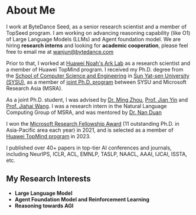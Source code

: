 # About Me

I work at ByteDance Seed, as a senior research scientist and a member of TopSeed program. 
I am working on advancing reasoning capability (like O1) of Large Language Models (LLMs) and Agent foundation model. 
We are hiring **research interns** and looking for **academic cooperation**, please feel free to email me at [wanjun@bytedance.com](mailto:wanjun@bytedance.com)

Prior to that, I worked at [Huawei Noah's Ark Lab](http://dev3.noahlab.com.hk/) as a research scientist and a member of Huawei TopMind program.
I received my Ph.D. degree from the [School of Computer Science and Engineering](http://sdcs.sysu.edu.cn/) in [Sun Yat-sen University (SYSU)](http://www.sysu.edu.cn/en/index.htm), as a member of [joint Ph.D. program](https://www.msra.cn/zh-cn/connections/academic-programs/joint-phd) between SYSU and Microsoft Research Asia (MSRA).

As a joint Ph.D. student, I was advised by [Dr. Ming Zhou](https://scholar.google.co.jp/citations?user=a0w5c0gAAAAJ&hl=en), [Prof. Jian Yin](http://sdcs.sysu.edu.cn/content/2505) and [Prof. Jiahai Wang](http://sdcs.sysu.edu.cn/content/2551). I was a research intern in the Natural Language Computing Group of MSRA, and was mentored by [Dr. Nan Duan](https://nanduan.github.io/)

I won the [Microsoft Research Fellowship Award](https://www.microsoft.com/en-us/research/academic-program/phd-fellowship/#!people) (11 outstanding Ph.D. in Asia-Pacific area each year) in 2021, and is selected as a member of [Huawei TopMind program](https://career.huawei.com/reccampportal/portal5/topminds.html) in 2023. 

I published over 40+ papers in top-tier AI conferences and journals, including NeurIPS, ICLR, ACL, EMNLP, TASLP, NAACL, AAAI, IJCAI, ISSTA, etc.

## My Research Interests
- **Large Language Model**
- **Agent Foundation Model and Reinforcement Learning**
- **Reasoning towards AGI**

<!-- # Work Experience & Education

## Work Experience
- **ByteDance Seed Edge Team - Senior Research Scientist**
    - **Time**: June 2024 – Present
    - **Role**: Senior Research Scientist in Large Language Models and Agent systems
    - **Project Experience**:
      - Douban online user data flywheel
      - Seed-Thinking long chain-of-thought reasoning model
      - Seed-Agent foundation model:
        - UI-TARS (Industry-leading open-source GUI+Game Agent foundation model) training
        - ReTool (Agent multi-turn tool calling reinforcement learning training framework)
        - MCP tool-enhanced DeepResearch model and general Agent foundation model training

- **Huawei Noah's Ark Lab - Speech & Semantic Lab - Research Scientist (TopMind Program)**
    - **Time**: June 2023 – June 2024
    - **Project Experience**: Research scientist in Large Language Models, specializing in PanGu foundation model instruction tuning, data flywheel, Agent super-alignment and complex reasoning research and implementation.

- **Microsoft Research Asia - Joint Ph.D. Program Long-term Internship**
    - **Time**: June 2018 – June 2023 -->

<!-- ## Education
- **Sun Yat-Sen University (SYSU) - Microsoft Research Asia (MSRA) Joint Ph.D. Program**
    - **Time**: Sep 2018 – June 2023
    - **Degree**: Ph.D. in Computer Science and Technology
    - **Advisors**: Dr. Ming Zhou (CEO of LangBoat, Former Vice Dean of MSRA), Prof. Jian Yin (SYSU), Prof. Jiahai Wang (SYSU)

- **Sun Yat-Sen University (SYSU)**
    - **Time**: Sep 2014 – June 2018
    - **Degree**: Bachelor of Software Engineering, School of Data Science and Computer Science -->

<!-- # Honors & Awards

## Academic Competitions
- **CVPR - Ego4D Challenge for Episodic Memory Natural Language Queries**: Champion (2023)
- **ECCV - Ego4D Challenge for Episodic Memory Natural Language Queries**: Third Place (2022)
- **Global (Nanjing) AI Application Competition**: Outstanding Award (2018)
- **National Mathematical Contest in Modeling**: National Second Prize (2016)
- **FASHIONAI Global Challenge**: 3rd and 7th in Semi-finals (2018)

## Academic Awards
- **ACM Outstanding Doctoral Dissertation Award (Guangzhou Chapter)**
- **Microsoft Research Fellowship Award (11 outstanding Ph.D. students in Asia-Pacific region)**: 2021
- **Baidu Scholarship (Global Top 40)**: 2021
- **National Scholarship for Doctoral Students (Top 0.2%)**: 2020
- **First Prize Scholarship**: 2016
- **Second Prize Scholarship**: 2017, 2018, 2019, 2020
- **Special Scholarship**: 2015 -->
